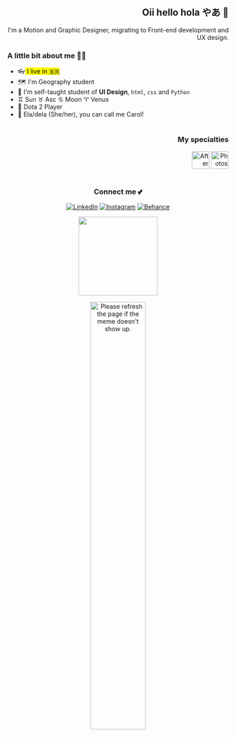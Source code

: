 
<div align="right">

<h2> Oii hello hola やあ 👋 </h2>  I'm a Motion and Graphic Designer, migrating to Front-end development and UX design.

</div>

### A little bit about me 🐱‍🚀
* 👓<mark> I live in :brazil:</mark>
* :world_map: I'm Geography student 
* 👀 I'm self-taught student of __UI Design__, `html`, `css` and `Python` 
* :gemini: Sun :taurus: Asc :cancer: Moon :aries: Venus
* 🐙 Dota 2 Player
* 🤞 Ela/dela (She/her), you can call me Carol! 

<div align="right"> 
  
  #
  ### My specialties
      
 <img src="https://cdn.icon-icons.com/icons2/17/PNG/256/AdobeAfterEffects_AfterEffects_2202.png" width="40" height="40" alt="After Effects" width-max="100%">       <img src="https://cdn.jsdelivr.net/gh/devicons/devicon/icons/photoshop/photoshop-plain.svg" width="40" height="40" alt="Photoshop"> 
</div>

#

<div align="center">
  
### Connect me 💕

  
 
 <a href='https://www.linkedin.com/in/pnlpcarolina/' target="_blank"><img alt='LinkedIn' src='https://img.shields.io/badge/LinkedIn-100000?style=for-the-badge&logo=LinkedIn&logoColor=70a5fd&labelColor=1a1b27&color=1a1b27'/></a>
<a href='http://instagram.com/pnlpcarolina' target="_blank"><img alt='Instagram' src='https://img.shields.io/badge/Instagram-100000?style=for-the-badge&logo=Instagram&logoColor=bf91f3&labelColor=1a1b27&color=1a1b27'/></a>
<a href='https://www.behance.net/pnlpcarol' target="_blank"><img alt='Behance' src='https://img.shields.io/badge/Behance-100000?style=for-the-badge&logo=Behance&logoColor=38bdae&labelColor=1a1b27&color=1a1b27'/></a>
  
  <a href="https://github.com/pnlpcarolina"> <img height="180em" src="https://github-readme-stats.vercel.app/api?username=pnlpcarolina&show_icons=true&theme=tokyonight&include_all_commits=true&count_private=true"/></a>
</div>
 
</div>



<div align="center">
<img src='https://random-memer.herokuapp.com/'  width="50%" title="Random Meme" alt="Please refresh the page if the meme doesn't show up.">
</div>
 
